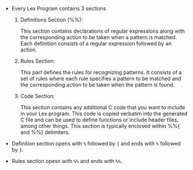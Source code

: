 * Every Lex Program contains 3 sections

  1. Definitions Section (%%):

        This section contains declarations of regular expressions along with the corresponding action to be taken when a pattern is matched. Each definition consists of a regular expression followed by an action.

  2. Rules Section:

        This part defines the rules for recognizing patterns. It consists of a set of rules where each rule specifies a pattern to be matched and the corresponding action to be taken when the pattern is found.

  3. Code Section:

        This section contains any additional C code that you want to include in your Lex program. This code is copied verbatim into the generated C file and can be used to define functions or include header files, among other things. This section is typically enclosed within %%{ and %%} delimiters.


* Definition section opens with `%` followed by `{` and ends with `%` followed by `}`.
* Rules section opesn with `%%` and ends with `%%`.